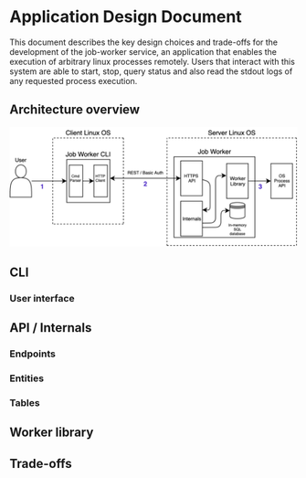 # Application Design Document

This document describes the key design choices and trade-offs for the development of the job-worker service, an application
that enables the execution of arbitrary linux processes remotely. Users that interact with this system are able to start, stop,
query status and also read the stdout logs of any requested process execution.

## Architecture overview


![Architecture](../assets/images/architecture.png)

## CLI

### User interface

## API / Internals

### Endpoints

### Entities

### Tables

## Worker library

## Trade-offs